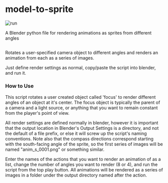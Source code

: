 # model-to-sprite

![run](https://user-images.githubusercontent.com/63424655/155032956-3a35c1c4-3333-4600-984f-f45da9b04c4d.gif)

A Blender python file for rendering animations as sprites from different angles

##

Rotates a user-specified camera object to different angles and renders an animation from each as a series of images.

Just define render settings as normal, copy/paste the script into blender, and run it.

### How to Use

This script rotates a user created object called 'focus' to render different angles of an object at it's center.
The focus object is typically the parent of a camera and a light source, or anything that you want to remain constant from
the player's point of view.

All render settings are defined normally in blender, however it is important that the output location in Blender's Output Settings is a directory,
and not the default of a file prefix, or else it will screw up the script's naming conventions. Note also that the compass directions 
correspond starting with the south-facing angle of the sprite, so the first series of images will be named "anim_s_0001.png" or something similar.

Enter the names of the actions that you want to render an animation of as a list, change the number of angles you want to render (8 or 4),
and run the script from the top play button.
All animations will be rendered as a series of images in a folder under the output directory named after the action.
